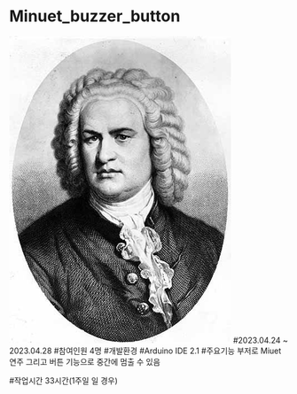 # Minuet_buzzer_button
<img src="Ba.jpg">
#2023.04.24 ~ 2023.04.28
#참여인원
4명
#개발환경
#Arduino IDE 2.1
#주요기능
부저로 Miuet 연주 그리고 버튼 기능으로 중간에 멈출 수 있음

#작업시간
33시간(1주일 일 경우)
